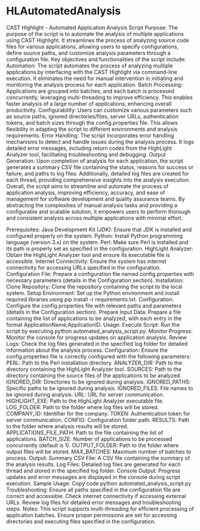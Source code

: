 # HLAutomatedAnalysis

CAST Highlight - Automated Application Analysis Script
Purpose:
The purpose of the script is to automate the analysis of multiple applications using CAST Highlight. It streamlines the process of analyzing source code files for various applications, allowing users to specify configurations, define source paths, and customize analysis parameters through a configuration file.
Key objectives and functionalities of the script include:
Automation: The script automates the process of analyzing multiple applications by interfacing with the CAST Highlight via command-line execution. It eliminates the need for manual intervention in initiating and monitoring the analysis process for each application.
Batch Processing: Applications are grouped into batches, and each batch is processed concurrently, leveraging multi-threading to improve efficiency. This enables faster analysis of a large number of applications, enhancing overall productivity.
Configurability: Users can customize various parameters such as source paths, ignored directories/files, server URLs, authentication tokens, and batch sizes through the config.properties file. This allows flexibility in adapting the script to different environments and analysis requirements.
Error Handling: The script incorporates error handling mechanisms to detect and handle issues during the analysis process. It logs detailed error messages, including return codes from the HighLight Analyzer tool, facilitating troubleshooting and debugging.
Output Generation: Upon completion of analysis for each application, the script generates a summary CSV file containing the status, reasons for success or failure, and paths to log files. Additionally, detailed log files are created for each thread, providing comprehensive insights into the analysis execution.
Overall, the script aims to streamline and automate the process of application analysis, improving efficiency, accuracy, and ease of management for software development and quality assurance teams. By abstracting the complexities of manual analysis tasks and providing a configurable and scalable solution, it empowers users to perform thorough and consistent analysis across multiple applications with minimal effort.
 
Prerequisites:
Java Development Kit (JDK): Ensure that JDK is installed and configured properly on the system.
Python: Install Python programming language (version 3.x) on the system.
Perl: Make sure Perl is installed and its path is properly set as specified in the configuration.
HighLight Analyzer: Obtain the HighLight Analyzer tool and ensure its executable file is accessible.
Internet Connectivity: Ensure the system has internet connectivity for accessing URLs specified in the configuration.
Configuration File: Prepare a configuration file named config.properties with necessary parameters (details in the Configuration section).
Installation:
Clone Repository: Clone the repository containing the script to the local system.
Setup Environment: Set up the Python environment and install required libraries using pip install -r requirements.txt.
Configuration: Configure the config.properties file with relevant paths and parameters (details in the Configuration section).
Prepare Input Data: Prepare a file containing the list of applications to be analyzed, with each entry in the format ApplicationName;ApplicationID.
Usage:
Execute Script: Run the script by executing python automated_analysis_script.py.
Monitor Progress: Monitor the console for progress updates on application analysis.
Review Logs: Check the log files generated in the specified log folder for detailed information about the analysis process.
Configuration:
Ensure the config.properties file is correctly configured with the following parameters:
PERL: Path to the Perl installation directory.
ANALYZER_DIR: Path to the directory containing the HighLight Analyzer tool.
SOURCES: Path to the directory containing the source files of the applications to be analyzed.
IGNORED_DIR: Directories to be ignored during analysis.
IGNORED_PATHS: Specific paths to be ignored during analysis.
IGNORED_FILES: File names to be ignored during analysis.
URL: URL for server communication.
HIGHLIGHT_EXE: Path to the HighLight Analyzer executable file.
LOG_FOLDER: Path to the folder where log files will be stored.
COMPANY_ID: Identifier for the company.
TOKEN: Authentication token for server communication.
CONFIG: Configuration folder path.
RESULTS: Path to the folder where analysis results will be stored.
APPLICATIONS_FILE_PATH: Path to the file containing the list of applications.
BATCH_SIZE: Number of applications to be processed concurrently (default is 1).
OUTPUT_FOLDER: Path to the folder where output files will be stored.
MAX_BATCHES: Maximum number of batches to process.
Output:
Summary CSV File: A CSV file containing the summary of the analysis results.
Log Files: Detailed log files are generated for each thread and stored in the specified log folder.
Console Output: Progress updates and error messages are displayed in the console during script execution.
Sample Usage:
Copy code
python automated_analysis_script.py
Troubleshooting:
Ensure all paths specified in the configuration file are correct and accessible.
Check internet connectivity if accessing external URLs.
Review log files for detailed error messages and troubleshooting steps.
Notes:
This script supports multi-threading for efficient processing of application batches.
Ensure proper permissions are set for accessing directories and executing files specified in the configuration.
